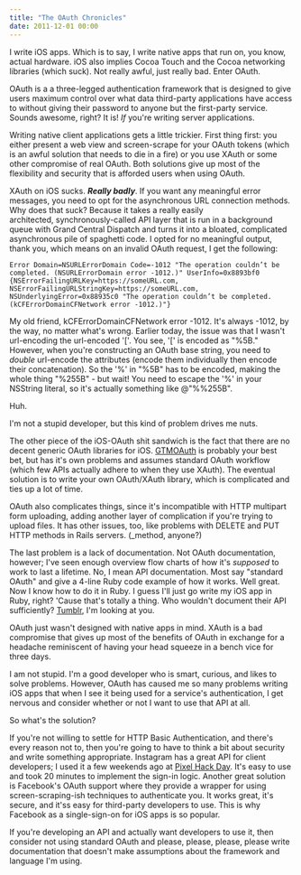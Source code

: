 ```yaml
---
title: "The OAuth Chronicles"
date: 2011-12-01 00:00
---
```


<p>I write iOS apps. Which is to say, I write native apps that run on, you know, actual hardware. iOS also implies Cocoa Touch and the Cocoa networking libraries (which suck). Not really awful, just really bad.
Enter OAuth.<!--more--></p>

<p>OAuth is a a three-legged authentication framework that is designed to give users maximum control over what data third-party applications have access to without giving their password to anyone but the first-party service. Sounds awesome, right? It is! <em>If</em> you're writing server applications.</p>

<p>Writing native client applications gets a little trickier. First thing first: you either present a web view and screen-scrape for your OAuth tokens (which is an awful solution that needs to die in a fire) or you use XAuth or some other compromise of real OAuth. Both solutions give up most of the flexibility and security that is afforded users when using OAuth.</p>

<p>XAuth on iOS sucks. <em><strong>Really badly</strong></em>. If you want any meaningful error messages, you need to opt for the asynchronous URL connection methods. Why does that suck? Because it takes a really easily architected, synchronously-called API layer that is run in a background queue with Grand Central Dispatch and turns it into a bloated, complicated asynchronous pile of spaghetti code. I opted for no meaningful output, thank you, which means on an invalid OAuth request, I get the following:</p>

<p><code>Error Domain=NSURLErrorDomain Code=-1012 "The operation couldn’t be completed. (NSURLErrorDomain error -1012.)" UserInfo=0x8893bf0 {NSErrorFailingURLKey=https://someURL.com, NSErrorFailingURLStringKey=https://someURL.com, NSUnderlyingError=0x88935c0 "The operation couldn’t be completed. (kCFErrorDomainCFNetwork error -1012.)"}</code></p>

<p>My old friend, kCFErrorDomainCFNetwork error -1012. It's always -1012, by the way, no matter what's wrong. Earlier today, the issue was that I wasn't url-encoding the url-encoded '['. You see, '[' is encoded as "%5B." However, when you're constructing an OAuth base string, you need to <em>double</em> url-encode the attributes (encode them individually then encode their concatenation). So the '%' in "%5B" has to be encoded, making the whole thing "%255B" - but wait! You need to escape the '%' in your NSString literal, so it's actually something like @"%%255B".</p>

<p>Huh.</p>

<p>I'm not a stupid developer, but this kind of problem drives me nuts.</p>

<p>The other piece of the iOS-OAuth shit sandwich is the fact that there are no decent generic OAuth libraries for iOS. <a href="http://code.google.com/p/gtm-oauth/" target="_blank">GTMOAuth</a> is probably your best bet, but has it's own problems and assumes standard OAuth workflow (which few APIs actually adhere to when they use XAuth). The eventual solution is to write your own OAuth/XAuth library, which is complicated and ties up a lot of time.</p>

<p>OAuth also complicates things, since it's incompatible with HTTP multipart form uploading, adding another layer of complication if you're trying to upload files. It has other issues, too, like problems with DELETE and PUT HTTP methods in Rails servers. (_method, anyone?)</p>

<p>The last problem is a lack of documentation. Not OAuth documentation, however; I've seen enough overview flow charts of how it's <em>supposed</em> to work to last a lifetime. No, I mean API documentation. Most say "standard OAuth" and give a 4-line Ruby code example of how it works. Well great. Now I know how to do it in Ruby. I guess I'll just go write my iOS app in Ruby, right? 'Cause that's totally a thing. Who wouldn't document their API sufficiently? <a href="http://www.tumblr.com/docs/en/api/v2" target="_blank">Tumblr</a>, I'm looking at you.</p>

<p>OAuth just wasn't designed with native apps in mind. XAuth is a bad compromise that gives up most of the benefits of OAuth in exchange for a headache reminiscent of having your head squeeze in a bench vice for three days.</p>

<p>I am not stupid. I'm a good developer who is smart, curious, and likes to solve problems. However, OAuth has caused me so many problems writing iOS apps that when I see it being used for a service's authentication, I get nervous and consider whether or not I want to use that API at all.</p>

<p>So what's the solution?</p>

<p>If you're not willing to settle for HTTP Basic Authentication, and there's every reason not to, then you're going to have to think a bit about security and write something appropriate. Instagram has a great API for client developers; I used it a few weekends ago at <a href="http://pixelhackday.com/" target="_blank">Pixel Hack Day</a>. It's easy to use and took 20 minutes to implement the sign-in logic. Another great solution is Facebook's OAuth support where they provide a wrapper for using screen-scraping-ish techniques to authenticate you. It works great, it's secure, and it'ss easy for third-party developers to use. This is why Facebook as a single-sign-on for iOS apps is so popular.</p>

<p>If you're developing an API and actually want developers to use it, then consider not using standard OAuth and please, please, please, please write documentation that doesn't make assumptions about the framework and language I'm using.</p>

<!-- more -->

